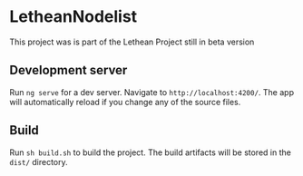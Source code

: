 # LetheanNodelist

This project was is part of the Lethean Project still in beta version
## Development server

Run `ng serve` for a dev server. Navigate to `http://localhost:4200/`. The app will automatically reload if you change any of the source files.

## Build

Run `sh build.sh` to build the project. The build artifacts will be stored in the `dist/` directory.

